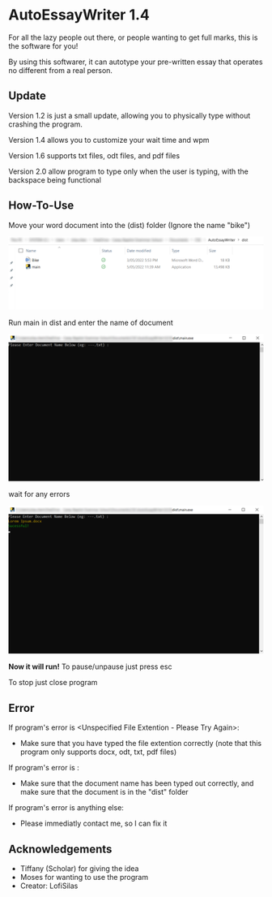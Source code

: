 # AutoEssayWriter 1.4

For all the lazy people out there, or people wanting to get full marks, this is the software for you!

By using this softwarer, it can autotype your pre-written essay that operates no different from a real person.

## Update

Version 1.2 is just a small update, allowing you to physically type without crashing the program.

Version 1.4 allows you to customize your wait time and wpm

Version 1.6 supports txt files, odt files, and pdf files

Version 2.0 allow program to type only when the user is typing, with the backspace being functional

## How-To-Use

Move your word document into the (dist) folder (Ignore the name "bike")

![App Screenshot](pictures/dist.png)

Run main in dist and enter the name of document

![App Screenshot](pictures/program.png)

wait for any errors

![App Screenshot](pictures/ready.png)

**Now it will run!**
To pause/unpause just press esc

To stop just close program

## Error ##

If program's error is <Unspecified File Extention - Please Try Again>:
  * Make sure that you have typed the file  extention correctly (note that this program only supports docx, odt, txt, pdf files)
  
If program's error is <Specified Txt Cannot Be Found: Please Follow Instructions On Github>:
  * Make sure that the document name has been typed out correctly, and make sure that the document is in the "dist" folder

If program's error is anything else:
  * Please immediatly contact me, so I can fix it

## Acknowledgements

- Tiffany (Scholar) for giving the idea
- Moses for wanting to use the program
- Creator: LofiSilas


